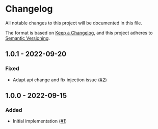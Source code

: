 # Changelog
All notable changes to this project will be documented in this file.

The format is based on [Keep a Changelog](https://keepachangelog.com/en/1.0.0/),
and this project adheres to [Semantic Versioning](https://semver.org/spec/v2.0.0.html).

## 1.0.1 - 2022-09-20
### Fixed
- Adapt api change and fix injection issue ([#2](https://github.com/scm-manager/scm-binary-search-plugin/pull/2))

## 1.0.0 - 2022-09-15
### Added
- Initial implementation ([#1](https://github.com/scm-manager/scm-binary-search-plugin/pull/1))

